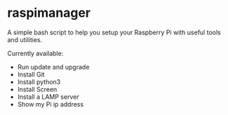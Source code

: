 # raspimanager
A simple bash script to help you setup your Raspberry Pi with useful tools and utilities.

Currently available:
- Run update and upgrade
- Install Git
- Install python3
- Install Screen
- Install a LAMP server
- Show my Pi ip address
